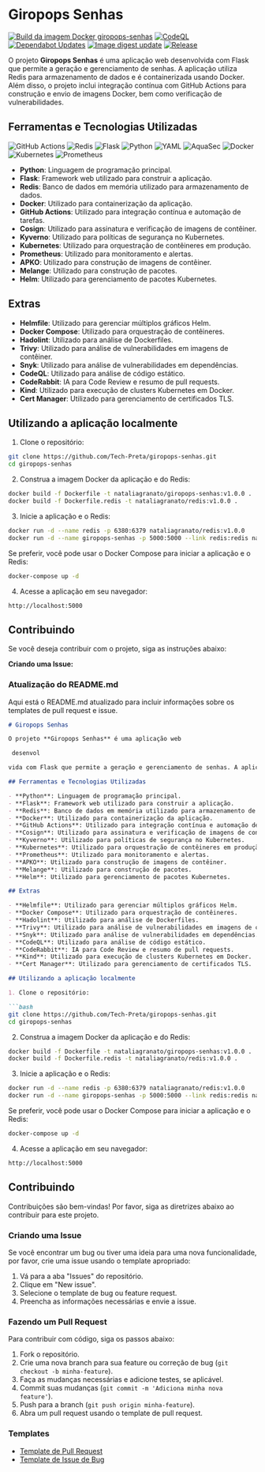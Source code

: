 # Giropops Senhas

[![Build da imagem Docker giropops-senhas](https://github.com/Tech-Preta/giropops-senhas/actions/workflows/docker-image.yml/badge.svg)](https://github.com/Tech-Preta/giropops-senhas/actions/workflows/docker-image.yml) [![CodeQL](https://github.com/Tech-Preta/giropops-senhas/actions/workflows/github-code-scanning/codeql/badge.svg)](https://github.com/Tech-Preta/giropops-senhas/actions/workflows/github-code-scanning/codeql) [![Dependabot Updates](https://github.com/Tech-Preta/giropops-senhas/actions/workflows/dependabot/dependabot-updates/badge.svg)](https://github.com/Tech-Preta/giropops-senhas/actions/workflows/dependabot/dependabot-updates) [![Image digest update](https://github.com/Tech-Preta/giropops-senhas/actions/workflows/digestabot.yml/badge.svg)](https://github.com/Tech-Preta/giropops-senhas/actions/workflows/digestabot.yml) [![Release](https://github.com/Tech-Preta/giropops-senhas/actions/workflows/release.yml/badge.svg)](https://github.com/Tech-Preta/giropops-senhas/actions/workflows/release.yml)


O projeto **Giropops Senhas** é uma aplicação web desenvolvida com Flask que permite a geração e gerenciamento de senhas. A aplicação utiliza Redis para armazenamento de dados e é containerizada usando Docker. Além disso, o projeto inclui integração contínua com GitHub Actions para construção e envio de imagens Docker, bem como verificação de vulnerabilidades.

## Ferramentas e Tecnologias Utilizadas
![GitHub Actions](https://img.shields.io/badge/github%20actions-%232671E5.svg?style=for-the-badge&logo=githubactions&logoColor=white) ![Redis](https://img.shields.io/badge/redis-%23DD0031.svg?style=for-the-badge&logo=redis&logoColor=white) ![Flask](https://img.shields.io/badge/flask-%23000.svg?style=for-the-badge&logo=flask&logoColor=white) ![Python](https://img.shields.io/badge/python-3670A0?style=for-the-badge&logo=python&logoColor=ffdd54) ![YAML](https://img.shields.io/badge/yaml-%23ffffff.svg?style=for-the-badge&logo=yaml&logoColor=151515) ![AquaSec](https://img.shields.io/badge/aqua-%231904DA.svg?style=for-the-badge&logo=aqua&logoColor=#0018A8) ![Docker](https://img.shields.io/badge/docker-%230db7ed.svg?style=for-the-badge&logo=docker&logoColor=white) ![Kubernetes](https://img.shields.io/badge/kubernetes-%23326ce5.svg?style=for-the-badge&logo=kubernetes&logoColor=white) ![Prometheus](https://img.shields.io/badge/Prometheus-E6522C?style=for-the-badge&logo=Prometheus&logoColor=white)

- **Python**: Linguagem de programação principal.
- **Flask**: Framework web utilizado para construir a aplicação.
- **Redis**: Banco de dados em memória utilizado para armazenamento de dados.
- **Docker**: Utilizado para containerização da aplicação.
- **GitHub Actions**: Utilizado para integração contínua e automação de tarefas.
- **Cosign**: Utilizado para assinatura e verificação de imagens de contêiner.
- **Kyverno**: Utilizado para políticas de segurança no Kubernetes.
- **Kubernetes**: Utilizado para orquestração de contêineres em produção.
- **Prometheus**: Utilizado para monitoramento e alertas.
- **APKO**: Utilizado para construção de imagens de contêiner.
- **Melange**: Utilizado para construção de pacotes.
- **Helm**: Utilizado para gerenciamento de pacotes Kubernetes.

## Extras

- **Helmfile**: Utilizado para gerenciar múltiplos gráficos Helm.
- **Docker Compose**: Utilizado para orquestração de contêineres.
- **Hadolint**: Utilizado para análise de Dockerfiles.
- **Trivy**: Utilizado para análise de vulnerabilidades em imagens de contêiner.
- **Snyk**: Utilizado para análise de vulnerabilidades em dependências.
- **CodeQL**: Utilizado para análise de código estático.
- **CodeRabbit**: IA para Code Review e resumo de pull requests.
- **Kind**: Utilizado para execução de clusters Kubernetes em Docker.
- **Cert Manager**: Utilizado para gerenciamento de certificados TLS.

## Utilizando a aplicação localmente

1. Clone o repositório:

```bash
git clone https://github.com/Tech-Preta/giropops-senhas.git
cd giropops-senhas
```

2. Construa a imagem Docker da  aplicação e do Redis:

```bash
docker build -f Dockerfile -t nataliagranato/giropops-senhas:v1.0.0 .
docker build -f Dockerfile.redis -t nataliagranato/redis:v1.0.0 .
```

3. Inicie a aplicação e o Redis:

```bash
docker run -d --name redis -p 6380:6379 nataliagranato/redis:v1.0.0
docker run -d --name giropops-senhas -p 5000:5000 --link redis:redis nataliagranato/giropops-senhas:v1.0.0
```

Se preferir, você pode usar o Docker Compose para iniciar a aplicação e o Redis:

```bash
docker-compose up -d
```

4. Acesse a aplicação em seu navegador:

```
http://localhost:5000
```

## Contribuindo

Se você deseja contribuir com o projeto, siga as instruções abaixo:

**Criando uma Issue:**

### Atualização do README.md

Aqui está o README.md atualizado para incluir informações sobre os templates de pull request e issue.

```markdown
# Giropops Senhas

O projeto **Giropops Senhas** é uma aplicação web

 desenvol

vida com Flask que permite a geração e gerenciamento de senhas. A aplicação utiliza Redis para armazenamento de dados e é containerizada usando Docker. Além disso, o projeto inclui integração contínua com GitHub Actions para construção e envio de imagens Docker, bem como verificação de vulnerabilidades.

## Ferramentas e Tecnologias Utilizadas

- **Python**: Linguagem de programação principal.
- **Flask**: Framework web utilizado para construir a aplicação.
- **Redis**: Banco de dados em memória utilizado para armazenamento de dados.
- **Docker**: Utilizado para containerização da aplicação.
- **GitHub Actions**: Utilizado para integração contínua e automação de tarefas.
- **Cosign**: Utilizado para assinatura e verificação de imagens de contêiner.
- **Kyverno**: Utilizado para políticas de segurança no Kubernetes.
- **Kubernetes**: Utilizado para orquestração de contêineres em produção.
- **Prometheus**: Utilizado para monitoramento e alertas.
- **APKO**: Utilizado para construção de imagens de contêiner.
- **Melange**: Utilizado para construção de pacotes.
- **Helm**: Utilizado para gerenciamento de pacotes Kubernetes.

## Extras

- **Helmfile**: Utilizado para gerenciar múltiplos gráficos Helm.
- **Docker Compose**: Utilizado para orquestração de contêineres.
- **Hadolint**: Utilizado para análise de Dockerfiles.
- **Trivy**: Utilizado para análise de vulnerabilidades em imagens de contêiner.
- **Snyk**: Utilizado para análise de vulnerabilidades em dependências.
- **CodeQL**: Utilizado para análise de código estático.
- **CodeRabbit**: IA para Code Review e resumo de pull requests.
- **Kind**: Utilizado para execução de clusters Kubernetes em Docker.
- **Cert Manager**: Utilizado para gerenciamento de certificados TLS.

## Utilizando a aplicação localmente

1. Clone o repositório:

```bash
git clone https://github.com/Tech-Preta/giropops-senhas.git
cd giropops-senhas
```

2. Construa a imagem Docker da aplicação e do Redis:

```bash
docker build -f Dockerfile -t nataliagranato/giropops-senhas:v1.0.0 .
docker build -f Dockerfile.redis -t nataliagranato/redis:v1.0.0 .
```

3. Inicie a aplicação e o Redis:

```bash
docker run -d --name redis -p 6380:6379 nataliagranato/redis:v1.0.0
docker run -d --name giropops-senhas -p 5000:5000 --link redis:redis nataliagranato/giropops-senhas:v1.0.0
```

Se preferir, você pode usar o Docker Compose para iniciar a aplicação e o Redis:

```bash
docker-compose up -d
```

4. Acesse a aplicação em seu navegador:

```
http://localhost:5000
```

## Contribuindo

Contribuições são bem-vindas! Por favor, siga as diretrizes abaixo ao contribuir para este projeto.

### Criando uma Issue

Se você encontrar um bug ou tiver uma ideia para uma nova funcionalidade, por favor, crie uma issue usando o template apropriado:

1. Vá para a aba "Issues" do repositório.
2. Clique em "New issue".
3. Selecione o template de bug ou feature request.
4. Preencha as informações necessárias e envie a issue.

### Fazendo um Pull Request

Para contribuir com código, siga os passos abaixo:

1. Fork o repositório.
2. Crie uma nova branch para sua feature ou correção de bug (`git checkout -b minha-feature`).
3. Faça as mudanças necessárias e adicione testes, se aplicável.
4. Commit suas mudanças (`git commit -m 'Adiciona minha nova feature'`).
5. Push para a branch (`git push origin minha-feature`).
6. Abra um pull request usando o template de pull request.

### Templates

- [Template de Pull Request](.github/PULL_REQUEST_TEMPLATE.md)
- [Template de Issue de Bug](.github/ISSUE_TEMPLATE/bug_report.md)
